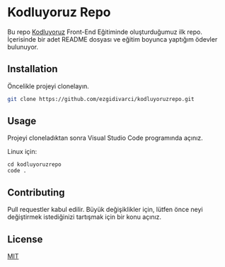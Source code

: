# Kodluyoruz Repo
Bu repo [Kodluyoruz](https://www.kodluyoruz.org) Front-End Eğitiminde oluşturduğumuz ilk repo. İçerisinde bir adet README dosyası ve eğitim boyunca yaptığım ödevler bulunuyor.

## Installation
Öncelikle projeyi clonelayın.

```bash
git clone https://github.com/ezgidivarci/kodluyoruzrepo.git
```
## Usage

Projeyi cloneladıktan sonra Visual Studio Code programında açınız.

Linux için:
```linux
cd kodluyoruzrepo
code .
```

## Contributing
Pull requestler kabul edilir. Büyük değişiklikler için, lütfen önce neyi değiştirmek istediğinizi tartışmak için bir konu açınız.


## License
[MIT](https://choosealicense.com/licenses/mit/)
